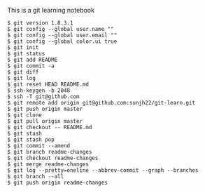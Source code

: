 This is a git learning notebook

	$ git version 1.8.3.1
	$ git config --global user.name ""
	$ git config --global user.email ""
	$ git config --global color.ui true
	$ git init
	$ git status
	$ git add README
	$ git commit -a
	$ git diff
	$ git log
	$ git reset HEAD README.md
	$ ssh-keygen -b 2048
	$ ssh -T git@github.com
	$ git remote add origin git@github.com:sunjh22/git-learn.git
	$ git push origin master
	$ git clone
	$ git pull origin master
	$ git checkout -- README.md
	$ git stash
	$ git stash pop
	$ git commit --amend
	$ git branch readme-changes
	$ git checkout readme-changes
	$ git merge readme-changes
	$ git log --pretty=oneline --abbrev-commit --graph --branches
	$ git branch --all
	$ git push origin readme-changes
